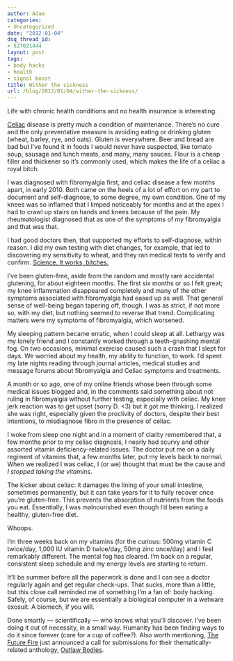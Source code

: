 ```yaml
---
author: Adam
categories:
- Uncategorized
date: "2012-01-04"
dsq_thread_id:
- 527021444
layout: post
tags:
- body hacks
- health
- signal boost
title: Wither the sickness
url: /blog/2012/01/04/wither-the-sickness/
---
```

Life with chronic health conditions and no health insurance is interesting.

[Celiac](1) disease is pretty much a condition of maintenance. There’s no cure and the only preventative measure is avoiding eating or drinking gluten (wheat, barley, rye, and oats). Gluten is everywhere. Beer and bread are bad but I’ve found it in foods I would never have suspected, like tomato soup, sausage and lunch meats, and many, many sauces. Flour is a cheap filler and thickener so it’s commonly used, which makes the life of a celiac a royal bitch.

I was diagnosed with fibromyalgia first, and celiac disease a few months apart, in early 2010. Both came on the heels of a lot of effort on my part to document and self-diagnose, to some degree, my own condition. One of my knees was so inflamed that I limped noticeably for months and at the apex I had to crawl up stairs on hands and knees because of the pain. My rheumatologist diagnosed that as one of the symptoms of my fibromyalgia and that was that.

I had good doctors then, that supported my efforts to self-diagnose, within reason. I did my own testing with diet changes, for example, that led to discovering my sensitivity to wheat, and they ran medical tests to verify and confirm. [Science. It works, bitches.](2)

I’ve been gluten-free, aside from the random and mostly rare accidental glutening, for about eighteen months. The first six months or so I felt great; my knee inflammation disappeared completely and many of the other symptoms associated with fibromyalgia had eased up as well. That general sense of well-being began tapering off, though. I was as strict, if not more so, with my diet, but nothing seemed to reverse that trend. Complicating matters were my symptoms of fibromyalgia, which worsened.

My sleeping pattern became erratic, when I could sleep at all. Lethargy was my lonely friend and I constantly worked through a teeth-gnashing mental fog. On two occasions, minimal exercise caused such a crash that I slept for days. We worried about my health, my ability to function, to work. I’d spent my late nights reading through journal articles, medical studies and message forums about fibromyalgia and Celiac symptoms and treatments.

A month or so ago, one of my online friends whose been through some medical issues blogged and, in the comments said something about not ruling in fibromyalgia without further testing, especially with celiac. My knee jerk reaction was to get upset (sorry D. <3) but it got me thinking. I realized she was right, especially given the proclivity of doctors, despite their best intentions, to misdiagnose fibro in the presence of celiac.

I woke from sleep one night and in a moment of clarity remembered that, a few months prior to my celiac diagnosis, I nearly had scurvy and other assorted vitamin deficiency-related issues. The doctor put me on a daily regiment of vitamins that, a few months later, put my levels back to normal. When we realized I was celiac, I (or we) thought that must be the cause and _I stopped taking the vitamins_.

The kicker about celiac: it damages the lining of your small intestine, sometimes permanently, but it can take years for it to fully recover once you&#8217;re gluten-free. This prevents the absorption of nutrients from the foods you eat. Essentially, I was malnourished even though I’d been eating a healthy, gluten-free diet.

Whoops.

I’m three weeks back on my vitamins (for the curious: 500mg vitamin C twice/day, 1,000 IU vitamin D twice/day, 50mg zinc once/day) and I feel remarkably different. The mental fog has cleared. I’m back on a regular, consistent sleep schedule and my energy levels are starting to return.

It’ll be summer before all the paperwork is done and I can see a doctor regularly again and get regular check-ups. That sucks, more than a little, but this close call reminded me of something I’m a fan of: body hacking. Safely, of course, but we are essentially a biological computer in a wetware exosuit. A biomech, if you will.

Done smartly — scientifically — who knows what you’ll discover. I’ve been doing it out of necessity, in a small way. Humanity has been finding ways to do it since forever (care for a cup of coffee?). Also worth mentioning, [The Future Fire](3) just announced a call for submissions for their thematically-related anthology, [Outlaw Bodies](4).

 [1]: http://www.ncbi.nlm.nih.gov/pubmedhealth/PMH0001280/
 [2]: http://xkcd.com/54/
 [3]: http://futurefire.net/index.html
 [4]: http://futurefire.net/about/outlawbodies.html
